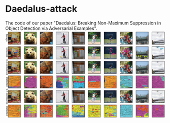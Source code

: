 # Daedalus-attack
The code of our paper "Daedalus: Breaking Non-Maximum Suppression in Object Detection via Adversarial Examples".
![Alt text](l2attack.jpg)
